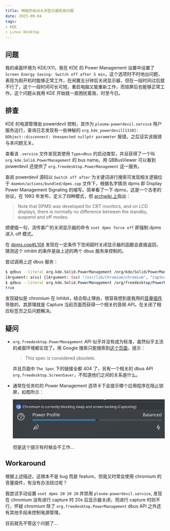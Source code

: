 ```yaml
---
title: 神秘的自动关闭显示器失效问题
date: 2023-09-04
tags:
- KDE
- Linux Desktop
---
```


## 问题

我的桌面环境为 KDE/X11，我在 KDE 的 Power Management 设置中设置了 `Screen Energy Saving: Switch off after 5 min`，这个选项时不时地出问题，表现为刚开机时能够正常工作，在闲置五分钟后关闭显示器，但在一段时间过后就不行了，这个一段时间可长可短。重启电脑又能重新工作，而锁屏后也能够正常工作。这个问题从我用 KDE 开始就一直困扰着我，时至今日。

## 排查

KDE 的电源管理由 powerdevil 控制，其作为 `plasma-powerdevil.service` 用户服务运行，查询日志发现有一些神秘的 `org_kde_powerdevil[1310]: QObject::disconnect: Unexpected nullptr parameter` 报错，之后证实该报错与本问题无关。

查看该 `.service` 文件发现其使用 `Type=dbus` 的启动类型，并且获得了一个叫 `org.kde.Solid.PowerManagement` 的 bus name。用 QBBusViewer 可以看到 powerdevil 还提供了 `org.freedesktop.PowerManagement` 这一服务。

查阅 powerdevil 源码以 `Switch off after` 为关键词进行搜索可发现相关逻辑位于 `daemon/actions/bundled/dpms.cpp` 文件下，根据名字猜测 dpms 即 Display Power Management Signaling 的缩写。简单看了一下 dpms，这是一个古老的协议，在 1993 年发布，定义了四种模式，但 [archwiki 上](https://wiki.archlinux.org/title/Display_Power_Management_Signaling)指出：

> Note that DPMS was developed for CRT monitors, and on LCD displays, there is normally no difference between the standby, suspend and off modes.

顺便插一句，流传甚广的关闭显示器的命令 `xset dpms force off` 即强制 dpms 进入 off 模式。

在 [dpms.cpp#L108](https://invent.kde.org/plasma/powerdevil/-/blob/master/daemon/actions/bundled/dpms.cpp#L108) 发现在一定条件下空闲超时关闭显示器的函数会直接返回，猜测这个 inhibit 的条件是由上述的两个 dbus 服务来控制的。

尝试调用上述 dbus 服务：

```bash
$ qdbus --literal org.kde.Solid.PowerManagement /org/kde/Solid/PowerManagement/PolicyAgent org.kde.Solid.PowerManagement.PolicyAgent.ListInhibitions 
[Argument: a(ss) {[Argument: (ss) "/usr/lib/chromium/chromium", "Capturing"], [Argument: (ss) "/usr/lib/chromium/chromium", "Capturing"]}]
$ qdbus --literal org.kde.Solid.PowerManagement /org/freedesktop/PowerManagement org.freedesktop.PowerManagement.Inhibit.HasInhibit
true
```

发现疑似是 chromium 在 Inhibit，结合阻止理由，很容易想到是我用的[音量插件](https://chrome.google.com/webstore/detail/imhcgcnjkibjikdbdgnhclihigkooeaf)导致的，其原理就是 Capture 当前页面而获得一个相关的音频 API。在关闭了相应标签页之后问题解决。

## 疑问

- `org.freedesktop.PowerManagement` API 似乎并没有成为标准，虽然似乎主流的桌面环境都实现了。用 Google 搜索只能搜索到[这个页面](https://www.freedesktop.org/wiki/Specifications/power-management-spec/)，提示：

  > This spec is considered obsolete.

  并且页面中 `The Spec` 下的链接全都 404 了，另有一个相关的 dbus API `org.freedesktop.ScreenSaver`，不知道他们之间的关系是什么。

- 通常在任务栏的 Power Management 选项卡下会提示哪个应用程序在阻止锁屏，如图所示：

  ![image-20230903202406468](./image-20230903202406468.png)

  但是这个提示有时候会不工作...

## Workaround

根据上述描述，这根本不是 bug 而是 feature，但我又时常会使用 chromium 的音量插件，有没有办法绕过呢？

我尝试手动设置 `xset dpms 20 20 20` 并禁用 `plasma-powerdevil.service`, 发现在 chromium 没有进行 capture 时 20s 后显示器关闭，而进行 capture 时则不行，怀疑 chromium 除了 `org.freedesktop.PowerManagement` dbus API 之外还有其他手段来控制电源管理。

目前就先不管这个问题了...